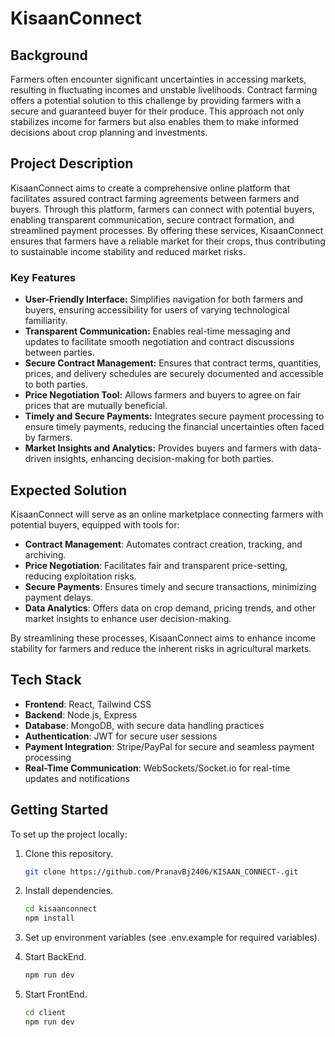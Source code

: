 # KisaanConnect

## Background

Farmers often encounter significant uncertainties in accessing markets, resulting in fluctuating incomes and unstable livelihoods. Contract farming offers a potential solution to this challenge by providing farmers with a secure and guaranteed buyer for their produce. This approach not only stabilizes income for farmers but also enables them to make informed decisions about crop planning and investments.

## Project Description

KisaanConnect aims to create a comprehensive online platform that facilitates assured contract farming agreements between farmers and buyers. Through this platform, farmers can connect with potential buyers, enabling transparent communication, secure contract formation, and streamlined payment processes. By offering these services, KisaanConnect ensures that farmers have a reliable market for their crops, thus contributing to sustainable income stability and reduced market risks.

### Key Features

- **User-Friendly Interface:** Simplifies navigation for both farmers and buyers, ensuring accessibility for users of varying technological familiarity.
- **Transparent Communication:** Enables real-time messaging and updates to facilitate smooth negotiation and contract discussions between parties.
- **Secure Contract Management:** Ensures that contract terms, quantities, prices, and delivery schedules are securely documented and accessible to both parties.
- **Price Negotiation Tool:** Allows farmers and buyers to agree on fair prices that are mutually beneficial.
- **Timely and Secure Payments:** Integrates secure payment processing to ensure timely payments, reducing the financial uncertainties often faced by farmers.
- **Market Insights and Analytics:** Provides buyers and farmers with data-driven insights, enhancing decision-making for both parties.

## Expected Solution

KisaanConnect will serve as an online marketplace connecting farmers with potential buyers, equipped with tools for:

- **Contract Management**: Automates contract creation, tracking, and archiving.
- **Price Negotiation**: Facilitates fair and transparent price-setting, reducing exploitation risks.
- **Secure Payments**: Ensures timely and secure transactions, minimizing payment delays.
- **Data Analytics**: Offers data on crop demand, pricing trends, and other market insights to enhance user decision-making.

By streamlining these processes, KisaanConnect aims to enhance income stability for farmers and reduce the inherent risks in agricultural markets.

## Tech Stack

- **Frontend**: React, Tailwind CSS
- **Backend**: Node.js, Express
- **Database**: MongoDB, with secure data handling practices
- **Authentication**: JWT for secure user sessions
- **Payment Integration**: Stripe/PayPal for secure and seamless payment processing
- **Real-Time Communication**: WebSockets/Socket.io for real-time updates and notifications

## Getting Started

To set up the project locally:

1. Clone this repository.
   ```bash
   git clone https://github.com/PranavBj2406/KISAAN_CONNECT-.git

2. Install dependencies.
   ```bash
   cd kisaanconnect
   npm install

3. Set up environment variables (see .env.example for required variables).

4. Start BackEnd.
   ```bash
   npm run dev
   
5. Start FrontEnd.
   ```bash
   cd client
   npm run dev
   
